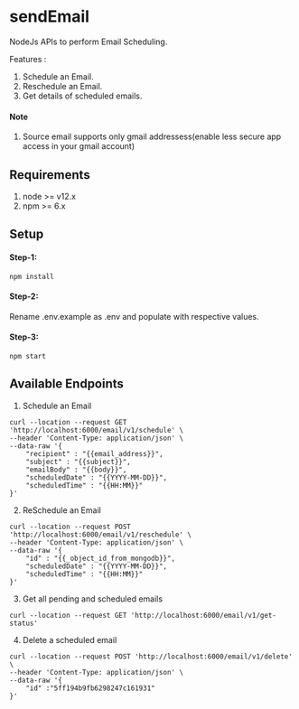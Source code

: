 # sendEmail

NodeJs APIs to perform Email Scheduling.

Features :

1. Schedule an Email.
2. Reschedule an Email.
3. Get details of scheduled emails.

#### Note

1. Source email supports only gmail addressess(enable less secure app access in your gmail account)

## Requirements

1. node >= v12.x
2. npm >= 6.x

## Setup

#### Step-1:

```Terminal
npm install
```

#### Step-2:

Rename .env.example as .env and populate with respective values.

#### Step-3:

```Terminal
npm start
```

## Available Endpoints

1. Schedule an Email

```Terminal
curl --location --request GET 'http://localhost:6000/email/v1/schedule' \
--header 'Content-Type: application/json' \
--data-raw '{
    "recipient" : "{{email_address}}",
    "subject" : "{{subject}}",
    "emailBody" : "{{body}}",
    "scheduledDate" : "{{YYYY-MM-DD}}",
    "scheduledTime" : "{{HH:MM}}"
}'
```

2. ReSchedule an Email

```Terminal
curl --location --request POST 'http://localhost:6000/email/v1/reschedule' \
--header 'Content-Type: application/json' \
--data-raw '{
    "id" : "{{_object_id_from_mongodb}}",
    "scheduledDate" : "{{YYYY-MM-DD}}",
    "scheduledTime" : "{{HH:MM}}"
}'
```

3. Get all pending and scheduled emails

```Terminal
curl --location --request GET 'http://localhost:6000/email/v1/get-status'
```

4. Delete a scheduled email

```Terminal
curl --location --request POST 'http://localhost:6000/email/v1/delete' \
--header 'Content-Type: application/json' \
--data-raw '{
    "id" :"5ff194b9fb6298247c161931"
}'

```
